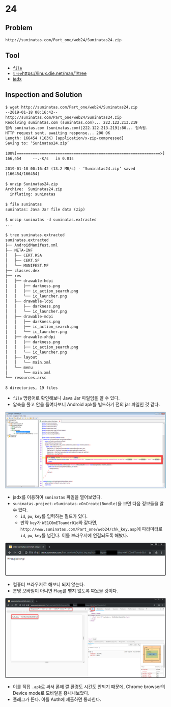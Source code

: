 # 24

## Problem
```
http://suninatas.com/Part_one/web24/Suninatas24.zip
```

## Tool
* [`file`](https://linux.die.net/man/1/file)
* [`tree`]()https://linux.die.net/man/1/tree
* [jadx](https://github.com/skylot/jadx)

## Inspection and Solution
```
$ wget http://suninatas.com/Part_one/web24/Suninatas24.zip
--2019-01-18 00:16:42--  http://suninatas.com/Part_one/web24/Suninatas24.zip
Resolving suninatas.com (suninatas.com)... 222.122.213.219
접속 suninatas.com (suninatas.com)|222.122.213.219|:80... 접속됨.
HTTP request sent, awaiting response... 200 OK
Length: 166454 (163K) [application/x-zip-compressed]
Saving to: ‘Suninatas24.zip’

100%[===============================================================>] 166,454     --.-K/s   in 0.01s

2019-01-18 00:16:42 (13.2 MB/s) - ‘Suninatas24.zip’ saved [166454/166454]

$ unzip Suninatas24.zip
Archive:  Suninatas24.zip
  inflating: suninatas

$ file suninatas
suninatas: Java Jar file data (zip)

$ unzip suninatas -d suninatas.extracted
...

$ tree suninatas.extracted
suninatas.extracted
├── AndroidManifest.xml
├── META-INF
│   ├── CERT.RSA
│   ├── CERT.SF
│   └── MANIFEST.MF
├── classes.dex
├── res
│   ├── drawable-hdpi
│   │   ├── darkness.png
│   │   ├── ic_action_search.png
│   │   └── ic_launcher.png
│   ├── drawable-ldpi
│   │   ├── darkness.png
│   │   └── ic_launcher.png
│   ├── drawable-mdpi
│   │   ├── darkness.png
│   │   ├── ic_action_search.png
│   │   └── ic_launcher.png
│   ├── drawable-xhdpi
│   │   ├── darkness.png
│   │   ├── ic_action_search.png
│   │   └── ic_launcher.png
│   ├── layout
│   │   └── main.xml
│   └── menu
│       └── main.xml
└── resources.arsc

8 directories, 19 files
```
* `file` 명령어로 확인해보니 Java Jar 파일임을 알 수 있다. 
* 압축을 풀고 안을 들여다보니 Android apk를 빌드하기 전의 jar 파일인 것 같다.

![](./1.PNG?raw=true)
* jadx를 이용하여 `suninatas` 파일을 열어보았다.
* `suninatas.project->Suninatas->OnCreate(Bundle)`을 보면 다음 정보들을 알 수 있다.
	- `id`, `pw`, `key`를 입력하는 필드가 있다.
	- 만약 `key`가 `WE1C0mEToandr01d`와 같다면, `http://www.suninatas.com/Part_one/web24/chk_key.asp`에 파라미터로 `id`, `pw`, `key`를 넘긴다. 이를 브라우저에 연결되도록 해놨다.

![](./2.PNG?raw=true)
* 컴퓨터 브라우저로 해보니 되지 않는다.
* 분명 모바일이 아니면 Flag를 뱉지 않도록 짜놨을 것이다.

![](./3.PNG?raw=true)
* 이를 직접 `.apk`로 싸서 폰에 깔 환경도 시간도 안되기 때문에, Chrome browser의 Device mode로 모바일을 흉내내보았다.
* 플래그가 뜬다. 이를 Auth에 제출하면 통과한다.
